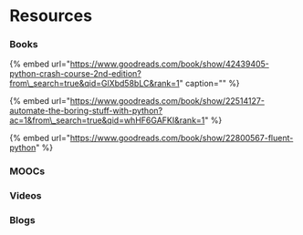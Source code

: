 # Resources

### Books

{% embed url="https://www.goodreads.com/book/show/42439405-python-crash-course-2nd-edition?from\_search=true&qid=GlXbd58bLC&rank=1" caption="" %}

{% embed url="https://www.goodreads.com/book/show/22514127-automate-the-boring-stuff-with-python?ac=1&from\_search=true&qid=whHF6GAFKI&rank=1" %}

{% embed url="https://www.goodreads.com/book/show/22800567-fluent-python" %}

### MOOCs

### Videos

### Blogs

